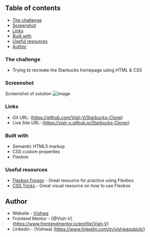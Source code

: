 ## Table of contents

  - [The challenge](#the-challenge)
  - [Screenshot](#screenshot)
  - [Links](#links)
  - [Built with](#built-with)
  - [Useful resources](#useful-resources)
- [Author](#author)


### The challenge

- Trying to recreate the Starbucks homepage using HTML & CSS

### Screenshot


Screenshot of solution
![image](https://user-images.githubusercontent.com/65409840/135741513-8267834e-2f88-4572-b7a5-291d39286dc8.png)


### Links

- Git URL: (https://github.com/Vish-V/Starbucks-Clone)
- Live Site URL: (https://vish-v.github.io/Starbucks-Clone/)


### Built with

- Semantic HTML5 markup
- CSS custom properties
- Flexbox


### Useful resources

- [Flexbox Froggy](https://flexboxfroggy.com/) - Great resource for practice using Flexbox
- [CSS Tricks](https://css-tricks.com/snippets/css/a-guide-to-flexbox/) - Great visual resource on how to use Flexbox


## Author

- Website - [Vishwa](https://github.com/Vish-V)
- Frontend Mentor - [@Vish-V] (https://www.frontendmentor.io/profile/Vish-V)
- Linkedin - [Vishwa] (https://www.linkedin.com/in/vishwasubick/)
